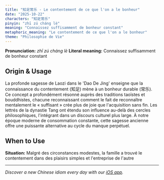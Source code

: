 ```yaml
---
title: "知足常乐 - Le contentement de ce que l'on a le bonheur"
date: "2025-10-22"
characters: "知足常乐"
pinyin: "zhī zú cháng lè"
meaning: "Connaissez suffisamment de bonheur constant"
metaphoric_meaning: "Le contentement de ce que l'on a le bonheur"
theme: "Philosophie de Vie"
---
```


**Pronunciation:** *zhī zú cháng lè*
**Literal meaning:** Connaissez suffisamment de bonheur constant

## Origin & Usage

La profonde sagesse de Laozi dans le 'Dao De Jing' enseigne que la connaissance du contentement (知足) mène à un bonheur durable (常乐). Ce concept a profondément résonné auprès des traditions taoïstes et bouddhistes, chacune reconnaissant comment le fait de reconnaître mentalement le « suffisant » crée plus de joie que l'acquisition sans fin. Les lettrés de la dynastie Tang ont étendu son influence au-delà des cercles philosophiques, l'intégrant dans un discours culturel plus large. À notre époque moderne de consommation constante, cette sagesse ancienne offre une puissante alternative au cycle du manque perpétuel.

## When to Use

**Situation:** Malgré des circonstances modestes, la famille a trouvé le contentement dans des plaisirs simples et l'entreprise de l'autre

---

*Discover a new Chinese idiom every day with our [iOS app](https://apps.apple.com/us/app/daily-chinese-idioms/id6740611324).*
